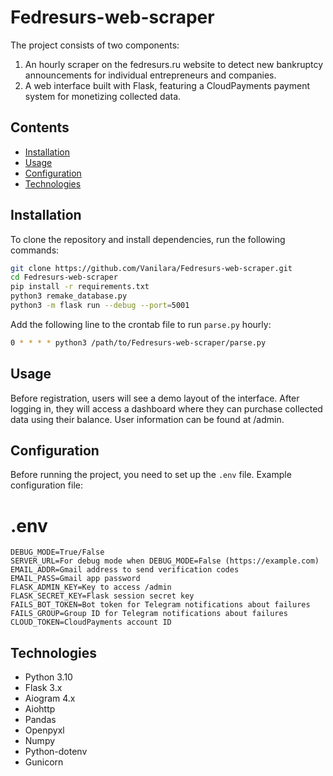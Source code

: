 # Fedresurs-web-scraper

The project consists of two components:
1. An hourly scraper on the fedresurs.ru website to detect new bankruptcy announcements for individual entrepreneurs and companies.
2. A web interface built with Flask, featuring a CloudPayments payment system for monetizing collected data.

## Contents

- [Installation](#installation)
- [Usage](#usage)
- [Configuration](#configuration)
- [Technologies](#technologies)

## Installation

To clone the repository and install dependencies, run the following commands:

```bash
git clone https://github.com/Vanilara/Fedresurs-web-scraper.git
cd Fedresurs-web-scraper
pip install -r requirements.txt
python3 remake_database.py
python3 -m flask run --debug --port=5001
```

Add the following line to the crontab file to run `parse.py` hourly:

```bash
0 * * * * python3 /path/to/Fedresurs-web-scraper/parse.py
```

## Usage
Before registration, users will see a demo layout of the interface. After logging in, they will access a dashboard where they can purchase collected data using their balance. User information can be found at /admin.

## Configuration

Before running the project, you need to set up the `.env` file. Example configuration file:

# .env
```
DEBUG_MODE=True/False
SERVER_URL=For debug mode when DEBUG_MODE=False (https://example.com)
EMAIL_ADDR=Gmail address to send verification codes
EMAIL_PASS=Gmail app password
FLASK_ADMIN_KEY=Key to access /admin
FLASK_SECRET_KEY=Flask session secret key
FAILS_BOT_TOKEN=Bot token for Telegram notifications about failures
FAILS_GROUP=Group ID for Telegram notifications about failures
CLOUD_TOKEN=CloudPayments account ID
```

## Technologies
* Python 3.10
* Flask 3.x
* Aiogram 4.x
* Aiohttp
* Pandas
* Openpyxl
* Numpy
* Python-dotenv
* Gunicorn